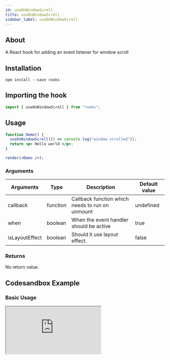 ```yaml
---
id: useOnWindowScroll
title: useOnWindowScroll
sidebar_label: useOnWindowScroll
---
```


## About

A React hook for adding an event listener for window scroll
<br/>

## Installation

    npm install --save rooks

## Importing the hook

```javascript
import { useOnWindowScroll } from "rooks";
```

## Usage

```jsx
function Demo() {
  useOnWindowScroll(() => console.log("window scrolled"));
  return <p> Hello world </p>;
}

render(<Demo />);
```

### Arguments

| Arguments      | Type     | Description                                     | Default value |
|----------------|----------|-------------------------------------------------|---------------|
| callback       | function | Callback function which needs to run on unmount | undefined     |
| when           | boolean  | When the event handler should be active         | true          |
| isLayoutEffect | boolean  | Should it use layout effect.                    | false         |

### Returns

No return value.

## Codesandbox Example

### Basic Usage

<iframe src="https://codesandbox.io/embed/useonwindowscroll-58uiy?fontsize=14&hidenavigation=1&theme=dark"
   style={{
    width: "100%",
    height: 500,
    border: 0,
    borderRadius: 4,
    overflow: "hidden"
  }} 
title="useOnWindowScroll"
allow="accelerometer; ambient-light-sensor; camera; encrypted-media; geolocation; gyroscope; hid; microphone; midi; payment; usb; vr; xr-spatial-tracking"
sandbox="allow-forms allow-modals allow-popups allow-presentation allow-same-origin allow-scripts"
/>

## Join Bhargav's discord server

You can click on the floating discord icon at the bottom right of the screen and talk to us in our server.

